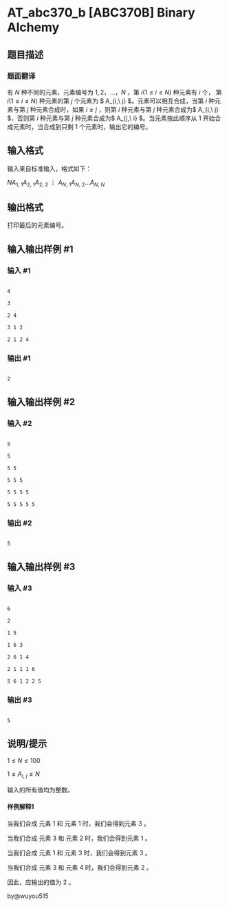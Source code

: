 # AT_abc370_b [ABC370B] Binary Alchemy

## 题目描述

### 题面翻译


有 $N$ 种不同的元素，元素编号为 $1, 2，\ldots，N$ ，第 $i(1 \le i \le N)$ 种元素有 $i$ 个， 第 $i(1 \le i \le N)$ 种元素的第 $j$ 个元素为 $ A_{i,\ j} $。元素可以相互合成，当第 $i$ 种元素与第 $j$ 种元素合成时，如果 $i ≥ j$ ，则第 $i$ 种元素与第 $j$ 种元素合成为$ A_{i,\ j} $，否则第 $i$ 种元素与第 $j$ 种元素合成为$ A_{j,\ i} $。当元素按此顺序从 $1$ 开始合成元素时，当合成到只剩 $1$ 个元素时，输出它的编号。

## 输入格式

输入来自标准输入，格式如下：

 $N A_{1,\ 1}  A_{2,\ 1}  A_{2,\ 2} ⋮     A_{N,\ 1}  A_{N,\ 2} \ldots  A_{N,\ N}$

## 输出格式

打印最后的元素编号。

## 输入输出样例 #1

### 输入 #1

```
4
3
2 4
3 1 2
2 1 2 4
```

### 输出 #1

```
2
```

## 输入输出样例 #2

### 输入 #2

```
5
5
5 5
5 5 5
5 5 5 5
5 5 5 5 5
```

### 输出 #2

```
5
```

## 输入输出样例 #3

### 输入 #3

```
6
2
1 5
1 6 3
2 6 1 4
2 1 1 1 6
5 6 1 2 2 5
```

### 输出 #3

```
5
```

## 说明/提示

$1 \le N \le 100$
 
 $1 \le A_{i,\ j} \le N$
  
输入的所有值均为整数。

#### 样例解释1

当我们合成 元素 $1$  和 元素 $1$ 时，我们会得到元素 $3$ 。

当我们合成 元素 $3$  和 元素 $2$ 时，我们会得到元素 $1$ 。

当我们合成 元素 $1$  和 元素 $3$ 时，我们会得到元素 $3$ 。

当我们合成 元素 $3$  和 元素 $4$ 时，我们会得到元素 $2$ 。

因此，应输出的值为 $2$ 。

by@wuyou515
